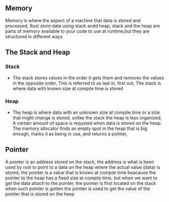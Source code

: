 ## Memory
Memory is where the aspect of a machine that data is stored and processed, Rust store data using stack andd heap,  stack and the heap are parts of memory available to your code to use at runtime,but they are structured in different ways

## The Stack and Heap
### Stack

- The stack stores values in the order it gets them and removes the values in the opposite order, This is referred to as last in, first out, The stack is where data with known size at compile time is stored

### Heap

- The heap is where data with an unknown size at compile time or a size that might change is stored, unlike the stack the heap is less organized, A certain amount of space is requsted when data is stored on the heap. The memory allocator finds an empty spot in the heap that is big enough, marks it as being in use, and returns a pointer,

## Pointer

A pointer is an address stored on the stack, the address is what is been used by rust to point to a data on the heap where the actual value (data) is stored, the pointer is a value that is known at compile time beacause the pointer to the heap has a fixed size at compile time, but when we want to get the data attach to the pointer, the pointer is first located on the stack when such pointer is gotten the pointer is used to get the value of the pointer that is stored on the heep